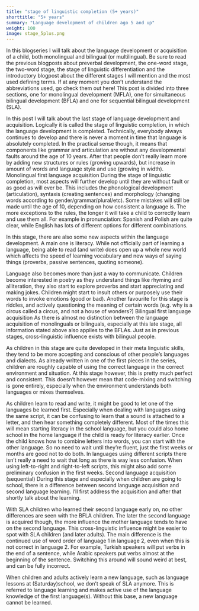 ```yaml
---
title: "stage of linguistic completion (5+ years)"
shorttitle: "5+ years"
summary: "Language development of children ago 5 and up"
weight: 100
image: stage_5plus.png
---
```


In this blogseries I will talk about the language development or acquisition of a child, both monolingual and bilingual (or multilingual). Be sure to read the previous blogposts about preverbal development, the one-word stage, the two-word stage, the stage of linguistic differentiation and the introductory blogpost about the different stages I will mention and the most used defining terms. If at any moment you don’t understand the abbreviations used, go check them out here!
This post is divided into three sections, one for monolingual development (MFLA), one for simultaneous bilingual development (BFLA) and one for sequential bilingual development (SLA).

In this post I will talk about the last stage of language development and acquisition. Logically it is called the stage of linguistic completion, in which the language development is completed. Technically, everybody always continues to develop and there is never a moment in time that language is absolutely completed. In the practical sense though, it means that components like grammar and articulation are without any developmental faults around the age of 10 years. After that people don’t really learn more by adding new structures or rules (growing upwards), but increase in amount of words and language style and use (growing in width).
Monolingual first language acquisition
During the stage of linguistic completion, most aspects will further develop until they are without fault or as good as will ever be. This includes the phonological development (articulation), syntaxis (creating sentences) and morphology (changing words according to gender/grammar/plural/etc). Some mistakes will still be made until the age of 10, depending on how consistent a language is. The more exceptions to the rules, the longer it will take a child to correctly learn and use them all. For example in pronunciation: Spanish and Polish are quite clear, while English has lots of different options for different combinations.

In this stage, there are also some new aspects within the language development. A main one is literacy. While not officially part of learning a language, being able to read (and write) does open up a whole new world which affects the speed of learning vocabulary and new ways of saying things (proverbs, passive sentences, quoting someone).

Language also becomes more than just a way to communicate. Children become interested in poetry as they understand things like rhyming and alliteration, they also start to explore proverbs and start appreciating and making jokes. Children might start to insult others or purposely use their words to invoke emotions (good or bad). Another favourite for this stage is riddles, and actively questioning the meaning of certain words (e.g. why is a circus called a circus, and not a house of wonders?)
Bilingual first language acquisition
As there is almost no distinction between the language acquisition of monolinguals or bilinguals, especially at this late stage, all information stated above also applies to the BFLAs. Just as in previous stages, cross-linguistic influence exists with bilingual people.

As children in this stage are quite developed in their meta linguistic skills, they tend to be more accepting and conscious of other people’s languages and dialects. As already written in one of the first pieces in the series, children are roughly capable of using the correct language in the correct environment and situation. At this stage however, this is pretty much perfect and consistent. This doesn’t however mean that code-mixing and switching is gone entirely, especially when the environment understands both languages or mixes themselves.

As children learn to read and write, it might be good to let one of the languages be learned first. Especially when dealing with languages using the same script, it can be confusing to learn that a sound is attached to a letter, and then hear something completely different. Most of the times this will mean starting literacy in the school language, but you could also home school in the home language if the child is ready for literacy earlier. Once the child knows how to combine letters into words, you can start with the other language. So no need to wait until they’re fluent, just the first weeks or months are good not to do both. In languages using different scripts there isn’t really a need to wait that long as there is way less confusion. When using left-to-right and right-to-left scripts, this might also add some preliminary confusion in the first weeks.
Second language acquisition (sequential)
During this stage and especially when children are going to school, there is a difference between second language acquisition and second language learning. I’ll first address the acquisition and after that shortly talk about the learning.

With SLA children who learned their second language early on, no other differences are seen with the BFLA children. The later the second language is acquired though, the more influence the mother language tends to have on the second language. This cross-linguistic influence might be easier to spot with SLA children (and later adults). The main difference is the continued use of word order of language 1 in language 2, even when this is not correct in language 2. For example, Turkish speakers will put verbs in the end of a sentence, while Arabic speakers put verbs almost at the beginning of the sentence. Switching this around will sound weird at best, and can be fully incorrect.

When children and adults actively learn a new language, such as language lessons at (Saturday)school, we don’t speak of SLA anymore. This is referred to language learning and makes active use of the language knowledge of the first language(s). Without this base, a new language cannot be learned.
